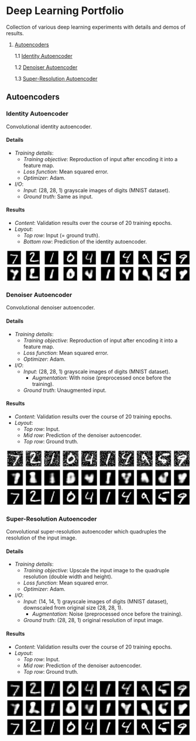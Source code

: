 # Deep Learning Portfolio
Collection of various deep learning experiments with details and demos of results.

1. [Autoencoders](#autoencoders)

    1.1 [Identity Autoencoder](#identity-autoencoder)

    1.2 [Denoiser Autoencoder](#denoiser-autoencoder)

    1.3 [Super-Resolution Autoencoder](#super-resolution-autoencoder)

## Autoencoders
### Identity Autoencoder
Convolutional identity autoencoder.

#### Details
* *Training details*:
  * *Training objective*: Reproduction of input after encoding it into a feature map.
  * *Loss function*: Mean squared error.
  * *Optimizer*: Adam.
* *I/O*:
  * *Input*: (28, 28, 1) grayscale images of digits (MNIST dataset).
  * *Ground truth*: Same as input.

#### Results
* *Content*: Validation results over the course of 20 training epochs.
* *Layout*:
  * *Top row*: Input (= ground truth).
  * *Bottom row*: Prediction of the identity autoencoder.



![Animated ](autoencoder/identity/mnist/conv_autoencoder_20.gif)



### Denoiser Autoencoder
Convolutional denoiser autoencoder.

#### Details
* *Training details*:
  * *Training objective*: Reproduction of input after encoding it into a feature map.
  * *Loss function*: Mean squared error.
  * *Optimizer*: Adam.
* *I/O*:
  * *Input*: (28, 28, 1) grayscale images of digits (MNIST dataset).
    * *Augmentation*: With noise (preprocessed once before the training).
  * *Ground truth*: Unaugmented input.

#### Results
* *Content*: Validation results over the course of 20 training epochs.
* *Layout*:
  * *Top row*: Input.
  * *Mid row*: Prediction of the denoiser autoencoder.
  * *Top row*: Ground truth.



![Animated ](autoencoder/denoiser/mnist/conv_autoencoder_20.gif)



### Super-Resolution Autoencoder
Convolutional super-resolution autoencoder which quadruples the resolution of the input image.

#### Details
* *Training details*:
  * *Training objective*: Upscale the input image to the quadruple resolution (double width and height).
  * *Loss function*: Mean squared error.
  * *Optimizer*: Adam.
* *I/O*:
  * *Input*: (14, 14, 1) grayscale images of digits (MNIST dataset), downscaled from original size (28, 28, 1).
    * *Augmentation*: Noise (preprocessed once before the training).
  * *Ground truth*: (28, 28, 1) original resolution of input image.

#### Results
* *Content*: Validation results over the course of 20 training epochs.
* *Layout*:
  * *Top row*: Input.
  * *Mid row*: Prediction of the denoiser autoencoder.
  * *Top row*: Ground truth.



![Animated ](autoencoder/super-resolution/mnist/conv_autoencoder_20.gif)


